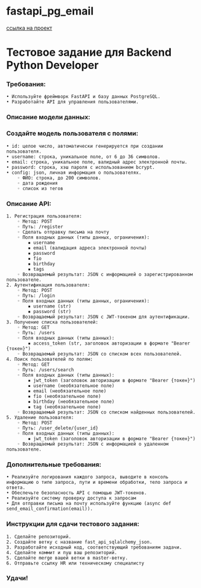 # fastapi_pg_email

[ссылка на проект](https://github.com/GennadyBr/fastapi_pg_jwt_email)




# Тестовое задание для Backend Python Developer

### Требования:
    • Используйте фреймворк FastAPI и базу данных PostgreSQL. 
    • Разработайте API для управления пользователями. 
### Описание модели данных: 
### Создайте модель пользователя с полями: 
    • id: целое число, автоматически генерируется при создании пользователя. 
    • username: строка, уникальное поле, от 6 до 36 символов. 
    • email: строка, уникальное поле, валидный адрес электронной почты. 
    • password: строка, хэш пароля с использованием bcrypt. 
    • config: json, личная информация о пользователях. 
        ◦ ФИО: строка, до 200 символов. 
        ◦ дата рождения 
        ◦ список из тегов 
### Описание API: 
    1. Регистрация пользователя: 
        ◦ Метод: POST 
        ◦ Путь: /register 
        ◦ Сделать отправку письма на почту 
        ◦ Поля входных данных (типы данных, ограничения):  
            ▪ username 
            ▪ email (валидация адреса электронной почты) 
            ▪ password  
            ▪ fio 
            ▪ birthday 
            ▪ tags 
        ◦ Возвращаемый результат: JSON с информацией о зарегистрированном пользователе. 
    2. Аутентификация пользователя: 
        ◦ Метод: POST 
        ◦ Путь: /login 
        ◦ Поля входных данных (типы данных, ограничения):  
            ▪ username (str) 
            ▪ password (str) 
        ◦ Возвращаемый результат: JSON с JWT-токеном для аутентификации. 
    3. Получение списка пользователей: 
        ◦ Метод: GET 
        ◦ Путь: /users 
        ◦ Поля входных данных (типы данных):  
            ▪ access_token (str, заголовок авторизации в формате "Bearer {токен}") 
        ◦ Возвращаемый результат: JSON со списком всех пользователей. 
    4. Поиск пользователей по полям: 
        ◦ Метод: GET 
        ◦ Путь: /users/search 
        ◦ Поля входных данных (типы данных):  
            ▪ jwt_token (заголовок авторизации в формате "Bearer {токен}") 
            ▪ username (необязательное поле) 
            ▪ email (необязательное поле) 
            ▪ fio (необязательное поле) 
            ▪ birthday (необязательное поле) 
            ▪ tag (необязательное поле) 
        ◦ Возвращаемый результат: JSON со списком найденных пользователей. 
    5. Удаление пользователя: 
        ◦ Метод: POST 
        ◦ Путь: /user_delete/{user_id} 
        ◦ Поля входных данных (типы данных):  
            ▪ jwt_token (заголовок авторизации в формате "Bearer {токен}") 
        ◦ Возвращаемый результат: JSON с информацией о удаленном пользователе. 
### Дополнительные требования: 
    • Реализуйте логирования каждого запроса, выводите в консоль информацию о типе запроса, пути и времени обработки, тело запроса и ответа. 
    • Обеспечьте безопасность API с помощью JWT-токенов. 
    • Реализуйте систему проверку доступа к запросам 
    • Для отправки письма на почту используйте функцию (async def send_email_confirmation(email)). 
### Инструкции для сдачи тестового задания: 
    1. Сделайте репозиторий. 
    2. Создайте ветку с название fast_api_sqlalchemy_json. 
    3. Разработайте исходный код, соответствующий требованиям задачи. 
    4. Сделайте коммит и пуш ваш репозиторий. 
    5. Сделайте merge вашей ветки в master-ветку. 
    6. Отправьте ссылку HR или техническому специалисту  

### Удачи! 
  